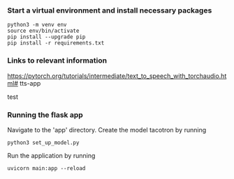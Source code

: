 ### Start a virtual environment and install necessary packages
```
python3 -m venv env
source env/bin/activate
pip install --upgrade pip
pip install -r requirements.txt
```

### Links to relevant information

https://pytorch.org/tutorials/intermediate/text_to_speech_with_torchaudio.html# tts-app

test


### Running the flask app

Navigate to the 'app' directory. Create the model tacotron by running
```
python3 set_up_model.py
```

Run the application by running

```
uvicorn main:app --reload
```